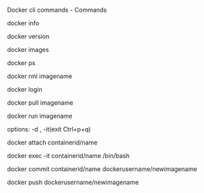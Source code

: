 Docker cli commands - Commands

docker info

docker version

docker images

docker ps

docker rmi imagename

docker login


docker pull imagename

docker run imagename

 options: -d , -it(exit  Ctrl+p+q)
 
docker attach containerid/name

docker exec -it containerid/name /bin/bash

docker commit containerid/name dockerusername/newimagename 

docker push dockerusername/newimagename
